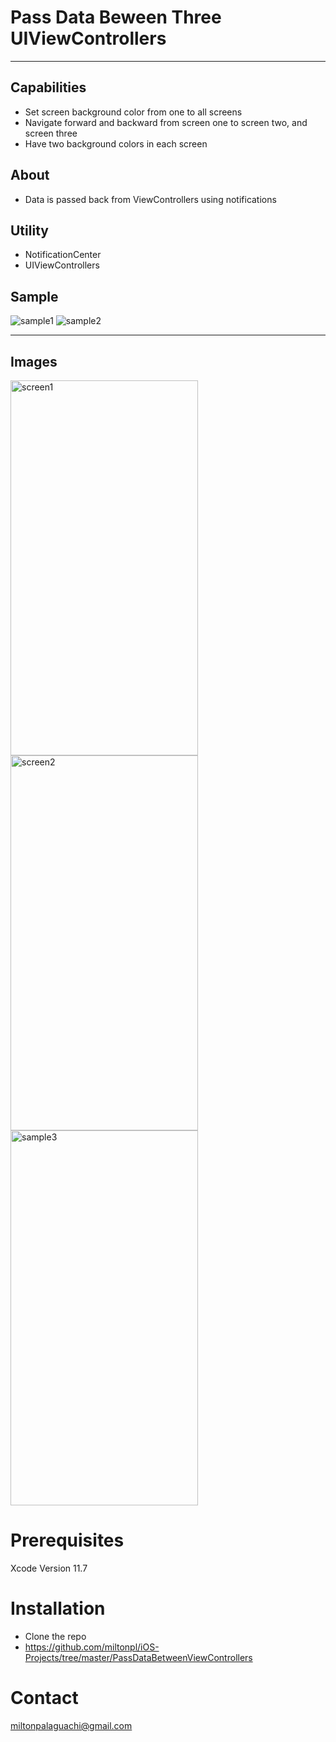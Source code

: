 
# Pass Data Beween  Three UIViewControllers
---
## Capabilities
-  Set screen background color from one to all screens 
- Navigate forward and backward from screen one to screen two, and screen three
- Have two background colors in each screen
## About
- Data is passed back from ViewControllers using notifications
## Utility
- NotificationCenter
- UIViewControllers

## Sample

![sample1](https://user-images.githubusercontent.com/24483674/94649032-ce6b1500-02c1-11eb-8d62-77a108d6a1cf.gif)
![sample2](https://user-images.githubusercontent.com/24483674/94649145-0c683900-02c2-11eb-8836-e8cb69eb2851.gif)

---
## Images

<p float= "center">
<img width="300" height="600" alt="screen1" src="https://user-images.githubusercontent.com/24483674/94649390-944e4300-02c2-11eb-8147-c374741f1daa.png"/>
<img width="300" height="600" alt="screen2" src="https://user-images.githubusercontent.com/24483674/94649398-97493380-02c2-11eb-88c3-07cfa7ce4086.png"/>
<img width="300" height="600" alt="sample3" src="https://user-images.githubusercontent.com/24483674/94649371-88fb1780-02c2-11eb-8008-aee8497381cf.png"/>
</p>

# Prerequisites
Xcode 
Version 11.7

# Installation
- Clone the repo
- https://github.com/miltonpl/iOS-Projects/tree/master/PassDataBetweenViewControllers

# Contact
miltonpalaguachi@gmail.com



